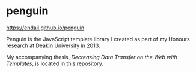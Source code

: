 # penguin

https://endail.github.io/penguin

Penguin is the JavaScript template library I created as part of my Honours research at Deakin University in 2013.

My accompanying thesis, _Decreasing Data Transfer on the Web with Templates_, is located in this repository.
